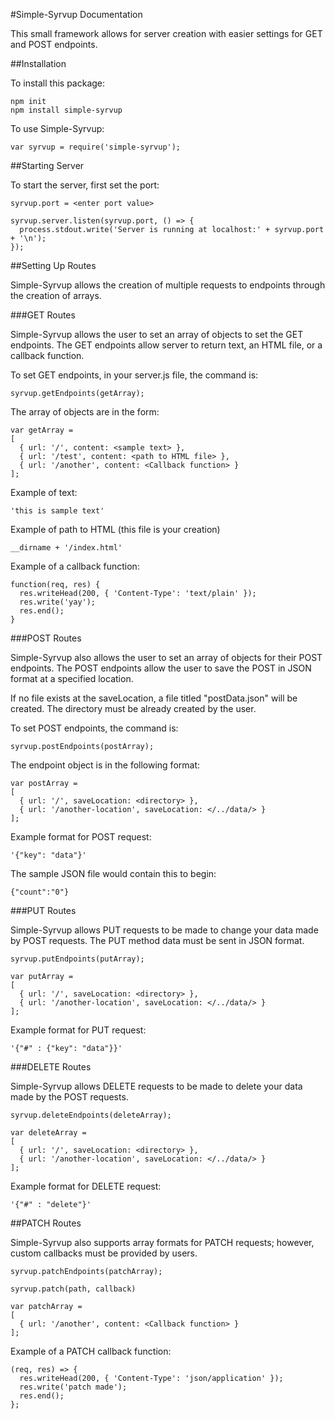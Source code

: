 #Simple-Syrvup Documentation

This small framework allows for server creation with easier settings for GET and POST endpoints.

##Installation

To install this package:

```
npm init
npm install simple-syrvup
```

To use Simple-Syrvup:
```
var syrvup = require('simple-syrvup');
```

##Starting Server

To start the server, first set the port:
```
syrvup.port = <enter port value>
```
```
syrvup.server.listen(syrvup.port, () => {
  process.stdout.write('Server is running at localhost:' + syrvup.port + '\n');
});
```

##Setting Up Routes

Simple-Syrvup allows the creation of multiple requests to endpoints through the creation of arrays.

###GET Routes

Simple-Syrvup allows the user to set an array of objects to set the GET endpoints.
The GET endpoints allow server to return text, an HTML file, or a callback function.

To set GET endpoints, in your server.js file, the command is:
```
syrvup.getEndpoints(getArray);
```

The array of objects are in the form:
```
var getArray =
[
  { url: '/', content: <sample text> },
  { url: '/test', content: <path to HTML file> },
  { url: '/another', content: <Callback function> }
];
```

Example of text:
```
'this is sample text'
```

Example of path to HTML (this file is your creation)
```
__dirname + '/index.html'
```

Example of a callback function:
```
function(req, res) {
  res.writeHead(200, { 'Content-Type': 'text/plain' });
  res.write('yay');
  res.end();
}
```

###POST Routes

Simple-Syrvup also allows the user to set an array of objects for their POST endpoints.
The POST endpoints allow the user to save the POST in JSON format at a specified location.

If no file exists at the saveLocation, a file titled "postData.json" will be created. The directory must be already created by the user.

To set POST endpoints, the command is:
```
syrvup.postEndpoints(postArray);
```

The endpoint object is in the following format:
```
var postArray =
[
  { url: '/', saveLocation: <directory> },
  { url: '/another-location', saveLocation: </../data/> }
];
```

Example format for POST request:
```
'{"key": "data"}'
```

The sample JSON file would contain this to begin:
```
{"count":"0"}
```

###PUT Routes

Simple-Syrvup allows PUT requests to be made to change your data made by POST requests.  The PUT method data must be sent in JSON format.

```
syrvup.putEndpoints(putArray);
```

```
var putArray =
[
  { url: '/', saveLocation: <directory> },
  { url: '/another-location', saveLocation: </../data/> }
];
```

Example format for PUT request:
```
'{"#" : {"key": "data"}}'
```

###DELETE Routes

Simple-Syrvup allows DELETE requests to be made to delete your data made by the POST requests.

```
syrvup.deleteEndpoints(deleteArray);
```

```
var deleteArray =
[
  { url: '/', saveLocation: <directory> },
  { url: '/another-location', saveLocation: </../data/> }
];
```

Example format for DELETE request:
```
'{"#" : "delete"}'
```

##PATCH Routes

Simple-Syrvup also supports array formats for PATCH requests; however, custom callbacks must be provided by users.

```
syrvup.patchEndpoints(patchArray);
```

```
syrvup.patch(path, callback)
```
```
var patchArray =
[
  { url: '/another', content: <Callback function> }
];
```

Example of a PATCH callback function:
```
(req, res) => {
  res.writeHead(200, { 'Content-Type': 'json/application' });
  res.write('patch made');
  res.end();
};
```

